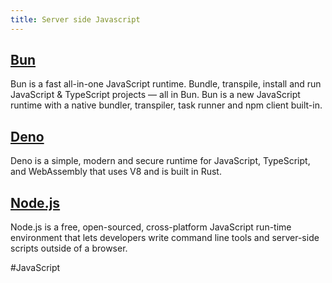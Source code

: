```yaml
---
title: Server side Javascript
---
```


## [Bun](https://bun.sh/)

Bun is a fast all-in-one JavaScript runtime. Bundle, transpile, install and run JavaScript & TypeScript projects — all in Bun. Bun is a new JavaScript runtime with a native bundler, transpiler, task runner and npm client built-in.

## [Deno](https://deno.land/)

Deno is a simple, modern and secure runtime for JavaScript, TypeScript, and WebAssembly that uses V8 and is built in Rust.

## [Node.js](https://nodejs.dev/)

Node.js is a free, open-sourced, cross-platform JavaScript run-time environment that lets developers write command line tools and server-side scripts outside of a browser.

#JavaScript